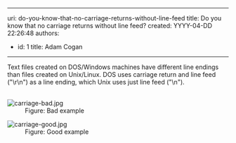 

---
uri: do-you-know-that-no-carriage-returns-without-line-feed
title: Do you know that no carriage returns without line feed?
created: YYYY-04-DD 22:26:48
authors:
  - id: 1
    title: Adam Cogan
---




<span class='intro'> Text files created on DOS/Windows machines have different line endings than files created on Unix/Linux. DOS uses carriage return and line feed (&quot;\r\n&quot;) as a line ending, which Unix uses just line feed (&quot;\n&quot;).<br>​​<br> </span>

<dl class="badImage"><dt>​<img src="/PublishingImages/carriage-bad.jpg" alt="carriage-bad.jpg" /></dt><dd>Figure&#58; Bad example</dd></dl><dl class="goodImage"><dt> ​
      <img src="/PublishingImages/carriage-good.jpg" alt="carriage-good.jpg" /> 
   </dt><dd>Figure&#58; Good example​<span style="color&#58;#444444;">​</span></dd></dl>


